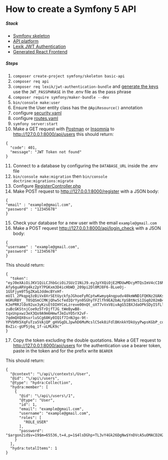# How to create a Symfony 5 API

##### Stack 
- [Symfony skeleton](https://symfony.com/doc/current/setup.html#creating-symfony-applications)
- [API platform](https://api-platform.com/)
- [Lexik JWT Authentication](https://github.com/lexik/LexikJWTAuthenticationBundle) 
- [Generated React Frontend](https://api-platform.com/docs/client-generator/react/)

##### Steps
1. `composer create-project symfony/skeleton basic-api`
2. `composer req api`
3. `composer req lexik/jwt-authentication-bundle` and [generate the keys](https://github.com/lexik/LexikJWTAuthenticationBundle/blob/master/Resources/doc/index.md#generate-the-ssh-keys) use the `JWT_PASSPHRASE` in the .env file as the pass phrase
4. `composer require symfony/maker-bundle --dev`
5. `bin/console make:user` 
6. Ensure the User entity class has the `@ApiResource()` annotation
7.  configure [security.yaml](https://github.com/oratora/web-development-php/blob/master/symfony/api/basic/config/security.yaml)
8. configure [routes.yaml](https://github.com/oratora/web-development-php/blob/master/symfony/api/basic/config/routes.yaml)
9. `symfony server:start`
10. Make a GET request with [Postman](https://www.postman.com/) or [Insomnia](https://insomnia.rest/) to http://127.0.0.1:8000/api/users this should return: 
```
{
  "code": 401,
  "message": "JWT Token not found"
}
```
11. Connect to a database by configuring the `DATABASE_URL` inside the .env file
12. `bin/console make:migration` then `bin/console doctrine:migrations:migrate`
13. Configure [RegisterController.php](https://github.com/oratora/web-development-php/blob/master/symfony/api/basic/controller/RegisterController.php)
14. Make POST request to http://127.0.0.1:8000/register with a JSON body:

```
{
"email" : "example@gmail.com",
"password" : "12345678"
}
```

15. Check your database for a new user with the email `example@gmail.com`
16. Make a POST request http://127.0.0.1:8000/api/login_check with a JSON body:
```
{
"username" : "example@gmail.com",
"password" : "12345678"
}
```

This should return: 

```
{
  "token": "eyJ0eXAiOiJKV1QiLCJhbGciOiJSUzI1NiJ9.eyJpYXQiOjE2MDUwMDcyMTQsImV4cCI6MTYwNTAxMDgxNCwicm9sZXMiOlsiUk9MRV9VU0VSIl0sInVzZXJuYW1lIjoiZXhhbXBsZUBnbWFpbC5jb20ifQ.SIBGOfAfSGb-Afy6guARVg4kz2pY7PGKxm3D4icHbWD_209pi2Dl0MJ8F6-8LueOj-1GSFjym9T5gZKaGJddmcBYxHf-mUIl_2Pkqpq3zBiVx8XrSEtUyckfpJGhoeFyRCptwKwmyq4nqpudv40kmWND1FQKNz2UAKs0xtBdCvjZdFqtkQj0AFzHuz8SpiaqfI_URb16oBIvLcZ5JMuvuSXIs7sQ8hfVaa3phhEAWmfI-mGRURBY__T0SQSmCCMKjQhw5cfedIQrYyn0SGhyTFZlfh9EA2bALYpSBtNcS1IGq0202mB4MNGSbM_cN4CTtovByx1uB2fL26CvL_QcByoG6C-KJePRRJlOo92ux3yKzsEtOIHYCeLzreve00nQt_oXT7vVxV8ivAgG5IBXJdaOPkSDyISfLlNS0lYx6ifDc-zuBcGKStnjCoe9z5TrDjfTJG_tWeBywB8-tqxUnpxwz3eX3Qo9A9m6HmwfJmIuYO5rX2vF-7qdmQXQX0sxrluSCg68Ky0IQ1f7InNJgo-9t-YPVbMX5XqFuTza5VAjQP_gHVGgDLJpwhD6MuMcslC5ek8iFdlBKnkkYDkUyyPwpsKGbP_cdZR1zVytivuFhK2N5xP7zC0_9qEMsZrkpASXGI4XtuHKnpBvr6-BxZic-gUP5j6q_1f-uLMLK9c"
}
```

17. Copy the token excluding the double quotations. Make a GET request to http://127.0.0.1:8000/api/users for the authentication use a bearer token, paste in the token and for the prefix write `BEARER`

This should return:

```
{
  "@context": "\/api\/contexts\/User",
  "@id": "\/api\/users",
  "@type": "hydra:Collection",
  "hydra:member": [
    {
      "@id": "\/api\/users\/1",
      "@type": "User",
      "id": 1,
      "email": "example@gmail.com",
      "username": "example@gmail.com",
      "roles": [
        "ROLE_USER"
      ],
      "password": "$argon2id$v=19$m=65536,t=4,p=1$4lsDGhp+TL3vY4Gk26DgNw$YnDVcA5uOMACD2H22QVFAwTIkk8u2FpT\/uQxHaTGcFA"
    }
  ],
  "hydra:totalItems": 1
}
```

